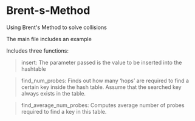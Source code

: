# Brent-s-Method
Using Brent's Method to solve collisions

The main file includes an  example

Includes three functions:
> insert: The parameter passed is the value to be inserted into the hashtable

> find_num_probes: Finds out how many ‘hops’ are required to find a certain key inside the hash table. Assume that the searched key always exists in the table.

> find_average_num_probes: Computes average number of probes required to find a key in this table.
